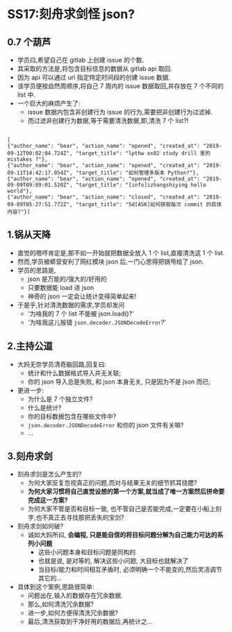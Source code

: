 # SS17:刻舟求剑怪 json?

## 0.7 个葫芦


- 学员曰,希望自己在 gitlab 上创建 issue 的个数.
- 其采取的方法是,将包含目标信息的数据从 gitlab api 取回.
- 因为 api 可以通过 url 指定特定时间段的创建 issue 数据.
- 该学员便按自然周顺序,将自己 7 周内的 issue 数据取回,并存放在 7 个不同的 list 中.
- 一个巨大的麻烦产生了:
    + issue 数据内包含非创建行为 issue 的行为,需要把非创建行为过滤掉.
    + 而过滤非创建行为数据,等于需要清洗数据,即,清洗 7 个 list?!


```

[
{"author_name": "bear", "action_name": "opened", "created_at": "2019-09-12T00:02:04.724Z", "target_title": "lpthw ex02 study drill 里的 mistakes ?"}, 
{"author_name": "bear", "action_name": "opened", "created_at": "2019-09-11T14:42:17.054Z", "target_title": "如何管理多版本 Python?"}, 
{"author_name": "bear", "action_name": "opened", "created_at": "2019-09-09T09:09:01.520Z", "target_title": "[info]izhangshiying hello world"}, 
{"author_name": "bear", "action_name": "closed", "created_at": "2019-09-09T05:27:51.772Z", "target_title": "5d[ASK]如何获取每次 commit 的具体内容?"}]

```


## 1.锅从天降


- 直觉的嗯哼肯定是,那不如一开始就把数据全放入 1 个 list,直接清洗这 1 个 list.
- 然而,学员被蟒营安利了网红模块 json 后,一门心思得把锅甩给了 json.
- 学员的思路是,
    + json 是万能的/强大的/好用的
    + 只要数据能 load 进 json
    + 神奇的 json 一定会让统计变得简单起来!
- 于是乎,针对清洗数据的需求,学员却发问
    + '为啥我的 7 个 list 不能被 json.load()?'
    + '为啥我这儿报错 `json.decoder.JSONDecodeError`?'


## 2.主持公道


- 大妈无奈学员清奇脑回路,回复曰:
    + 统计和什么数据格式导入并无关联;
    + 你的 json 导入总是失败, 和 json 本身无关, 只是因为不是 json 而已;
- 更进一步:
    + 为什么是 7 个独立文件?
    + 什么是统计?
    + 你的目标数据包含在哪些文件中?
    + `json.decoder.JSONDecodeError` 和你的 json 文件有关嘛?
    + ...


## 3.刻舟求剑


- 刻舟求剑是怎么产生的?
    + 为何大家反复忽视真正的问题,而对与结果无关的细节抓耳挠腮?
    + **为何大家习惯将自己直觉设想的第一个方案,就当成了唯一方案然后拼命要完成这一方案?**
    + 为何大家不管是否和目标一致, 也不管自己是否能完成,一定要在小船上刻字,也不真正去寻找那把丢失的宝剑?
- 刻舟求剑如何破?
    + 诚如大妈所曰, **会编程, 只是能自信的将目标问题分解为自己能力可达的系列小问题**
        + 这些小问题本身和目标问题是同构的
        + 也就是说, 是对等的, 解决这些小问题, 大目标也就解决了
        + 当目标/能力和时间相互矛盾时, 必须明确一个不能变的,然后灵活调节其它的...
- 具体到这个案例,思路很简单:
    + 问题出在,输入的数据存在冗余数据.
    + 那么,如何清洗冗余数据?
    + 进一步,如何方便得清洗冗余数据?
    + 最后,清洗获取到干净好用的数据后,再统计之...
    
